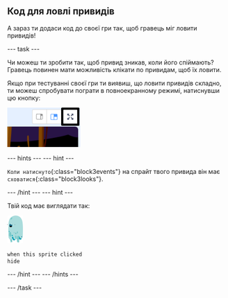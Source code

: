 ## Код для ловлі привидів

А зараз ти додаси код до своєї гри так, щоб гравець міг ловити привидів!

--- task ---

Чи можеш ти зробити так, щоб привид зникав, коли його спіймають? Гравець повинен мати можливість клікати по привидам, щоб їх ловити.

Якщо при тестуванні своєї гри ти виявиш, що ловити привидів складно, ти можеш спробувати пограти в повноекранному режимі, натиснувши цю кнопку:

![знімок екрану](images/ghost-fullscreen-annotated.png)

--- hints ---
--- hint ---

`Коли натиснуто`{:class="block3events"} на спрайт твого привида він має `сховатися`{:class="block3looks"}.

--- /hint ---
--- hint ---

Твій код має виглядати так:

![спрайт привида](images/ghost-sprite.png)

```blocks3
when this sprite clicked
hide
```

--- /hint ---
--- /hints ---

--- /task ---